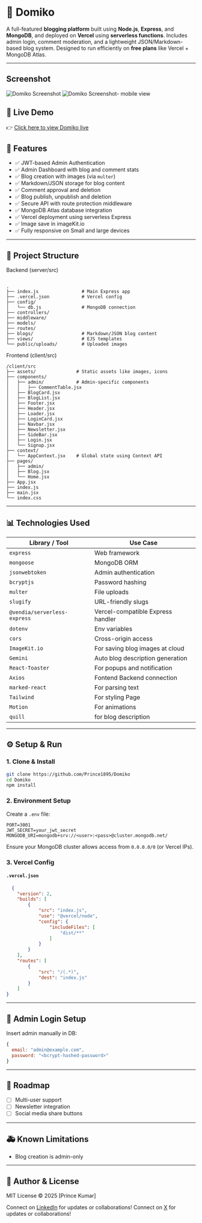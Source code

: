 # 📝 Domiko

A full-featured **blogging platform** built using **Node.js**, **Express**, and **MongoDB**, and deployed on **Vercel** using **serverless functions**. Includes admin login, comment moderation, and a lightweight JSON/Markdown-based blog system. Designed to run efficiently on **free plans** like Vercel + MongoDB Atlas.

---

## Screenshot
![Domiko Screenshot ](https://github.com/Prince1895/Domiko/blob/main/client/src/assets/Screenshot%202025-06-16%20013358.png)
![Domiko Screenshot- mobile view](https://github.com/Prince1895/Domiko/blob/main/client/src/assets/WhatsApp%20Image%202025-06-16%20at%2002.18.54_83e10c0c.jpg)

## 🔗 Live Demo

👉 [Click here to view Domiko live](https://domiko-client.vercel.app/)



## 🚀 Features

* ✅ JWT-based Admin Authentication
* ✅ Admin Dashboard with blog and comment stats
* ✅ Blog creation with images (via `multer`)
* ✅ Markdown/JSON storage for blog content
* ✅ Comment approval and deletion
* ✅ Blog publish, unpublish and deletion
* ✅ Secure API with route protection middleware
* ✅ MongoDB Atlas database integration
* ✅ Vercel deployment using serverless Express
* ✅ Image save in imageKit.io
* ✅ Fully responsive on Small and large devices


---

## 📁 Project Structure
Backend (server/src)
```

.                 
├── index.js                # Main Express app
├── .vercel.json            # Vercel config
├── config/
│   └── db.js               # MongoDB connection
├── controllers/
├── middleware/
├── models/
├── routes/
├── blogs/                  # Markdown/JSON blog content
├── views/                  # EJS templates
└── public/uploads/         # Uploaded images
```
Frontend (client/src)
```
/client/src
├── assets/               # Static assets like images, icons
├── components/
│   ├── admin/            # Admin-specific components
│   │   ├── CommentTable.jsx
│   ├── BlogCard.jsx
│   ├── BlogList.jsx
│   ├── Footer.jsx
│   ├── Header.jsx
│   ├── Loader.jsx
│   ├── LoginCard.jsx
│   ├── Navbar.jsx
│   ├── Newsletter.jsx
│   ├── SideBar.jsx
│   ├── Login.jsx
│   └── Signup.jsx
├── context/
│   └── AppContext.jsx    # Global state using Context API
├── pages/
│   ├── admin/
│   ├── Blog.jsx
│   └── Home.jsx
├── App.jsx
├── index.js
├── main.jsx
└── index.css

```
---

## 📊 Technologies Used

| Library / Tool               | Use Case                          |
| ---------------------------- | --------------------------------- |
| `express`                    | Web framework                     |
| `mongoose`                   | MongoDB ORM                       |
| `jsonwebtoken`               | Admin authentication              |
| `bcryptjs`                   | Password hashing                  |
| `multer`                     | File uploads                      |
| `slugify`                    | URL-friendly slugs                |
| `@vendia/serverless-express` | Vercel-compatible Express handler |
| `dotenv`                     | Env variables                     |
| `cors`                       | Cross-origin access               |
| `ImageKit.io`                | For saving blog images at cloud   |
| `Gemini`                     | Auto blog description generation  |
| `React-Toaster`              | For popups and notification       |
| `Axios`                      | Fontend Backend connection        |
| `marked-react`               | For parsing text                  |
| `Tailwind`                   | For styling Page                  |
| `Motion`                     | For animations                    |
| `quill`                      | for blog description              |


---

## ⚙️ Setup & Run

### 1. Clone & Install

```bash
git clone https://github.com/Prince1895/Domiko
cd Domiko
npm install
```

### 2. Environment Setup

Create a `.env` file:

```env
PORT=3001
JWT_SECRET=your_jwt_secret
MONGODB_URI=mongodb+srv://<user>:<pass>@cluster.mongodb.net/
```

Ensure your MongoDB cluster allows access from `0.0.0.0/0` (or Vercel IPs).

### 3. Vercel Config

#### `.vercel.json`

```json
  {
    "version": 2,
    "builds": [
        {
            "src": "index.js",
            "use": "@vercel/node",
            "config": {
                "includeFiles": [
                    "dist/**"
                ]
            }
        }
    ],
    "routes": [
        {
            "src": "/(.*)",
            "dest": "index.js"
        }
    ]
}
```


---


## 🚫 Admin Login Setup

Insert admin manually in DB:

```js
{
  email: "admin@example.com",
  password: "<bcrypt-hashed-password>"
}
```

---

## 🚀 Roadmap

* [ ] Multi-user support
* [ ] Newsletter integration
* [ ] Social media share buttons

---

## 🚑 Known Limitations

* Blog creation is admin-only

---

## 📅 Author & License

MIT License © 2025 \[Prince Kumar]

Connect on [LinkedIn](https://www.linkedin.com/in/prince1184/) for updates or collaborations!
Connect on [X](https://x.com/Prince_codes) for updates or collaborations!
